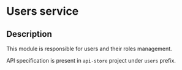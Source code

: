 # Users service

## Description

This module is responsible for users and their roles management. 

API specification is present in `api-store` project under `users` prefix.